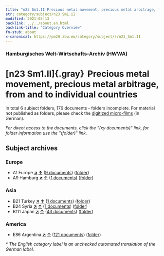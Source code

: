```yaml
---
title: "n23 Sm1.II Precious metal movement, precious metal arbitrage, from and to individual countries"
etr: category/subject/n23 Sm1.II
modified: 2021-03-13
backlink: ../../about.en.html
backlink-title: "Category Overview"
fn-stub: about
x-canonical: https://pm20.zbw.eu/category/subject/s/n23_Sm1.II
---
```


### Hamburgisches Welt-Wirtschafts-Archiv (HWWA)
# [n23 Sm1.II]{.gray}&#8201; Precious metal movement, precious metal arbitrage, from and to individual countries&#160; 





In total 6 subject folders, 176 documents - folders incomplete.
For material not published as folders, please check the [digitized micro-films](/film/h1_sh.de.html) (in German).

_For direct access to the documents, click the "(xy documents)" link, for folder information use the "(folder)" link._

## Subject archives



### Europe

- A1 Europe [**&nearr;**](../../../geo/i/140892/about.en.html "Europe (all folders)") [**&uarr;**](../../../geo/about.en.html#A1 "Country category system") (<a href="https://pm20.zbw.eu/dfgview/sh/140892,145307" title="about: Europe : Precious metal movement, precious metal arbitrage, from and to individual countries" target="_blank">9 documents</a>) ([folder](../../../../folder/sh/1408xx/140892/1453xx/145307/about.en.html))
- A9 Hamburg [**&nearr;**](../../../geo/i/140905/about.en.html "Hamburg (all folders)") [**&uarr;**](../../../geo/about.en.html#A9 "Country category system") (<a href="https://pm20.zbw.eu/dfgview/sh/140905,145307" title="about: Hamburg : Precious metal movement, precious metal arbitrage, from and to individual countries" target="_blank">1 documents</a>) ([folder](../../../../folder/sh/1409xx/140905/1453xx/145307/about.en.html))

### Asia

- B21 Turkey [**&nearr;**](../../../geo/i/141111/about.en.html "Turkey (all folders)") [**&uarr;**](../../../geo/about.en.html#B21 "Country category system") (<a href="https://pm20.zbw.eu/dfgview/sh/141111,145307" title="about: Turkey : Precious metal movement, precious metal arbitrage, from and to individual countries" target="_blank">1 documents</a>) ([folder](../../../../folder/sh/1411xx/141111/1453xx/145307/about.en.html))
- B24 Syria [**&nearr;**](../../../geo/i/141114/about.en.html "Syria (all folders)") [**&uarr;**](../../../geo/about.en.html#B24 "Country category system") (<a href="https://pm20.zbw.eu/dfgview/sh/141114,145307" title="about: Syria : Precious metal movement, precious metal arbitrage, from and to individual countries" target="_blank">1 documents</a>) ([folder](../../../../folder/sh/1411xx/141114/1453xx/145307/about.en.html))
- B111 Japan [**&nearr;**](../../../geo/i/141272/about.en.html "Japan (all folders)") [**&uarr;**](../../../geo/about.en.html#B111 "Country category system") (<a href="https://pm20.zbw.eu/dfgview/sh/141272,145307" title="about: Japan : Precious metal movement, precious metal arbitrage, from and to individual countries" target="_blank">43 documents</a>) ([folder](../../../../folder/sh/1412xx/141272/1453xx/145307/about.en.html))

### America

- E86 Argentina [**&nearr;**](../../../geo/i/141692/about.en.html "Argentina (all folders)") [**&uarr;**](../../../geo/about.en.html#E86 "Country category system") (<a href="https://pm20.zbw.eu/dfgview/sh/141692,145307" title="about: Argentina : Precious metal movement, precious metal arbitrage, from and to individual countries" target="_blank">121 documents</a>) ([folder](../../../../folder/sh/1416xx/141692/1453xx/145307/about.en.html))


_* The English category label is an unchecked automated translation of the German label._

